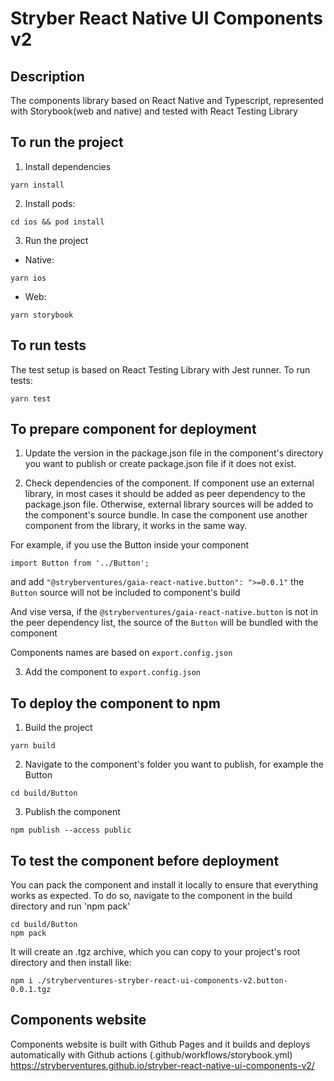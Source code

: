 # Stryber React Native UI Components v2 #

## Description ##

The components library based on React Native and Typescript, represented with Storybook(web and native) and
tested with React Testing Library

## To run the project ##

1) Install dependencies

```shell script
yarn install
```

2) Install pods:

```shell script
cd ios && pod install
```

3) Run the project

* Native:

```shell script
yarn ios
```

* Web:

```shell script
yarn storybook
```

## To run tests ##

The test setup is based on React Testing Library with Jest runner. To run tests:
```shell script
yarn test 
```

## To prepare component for deployment ##

1) Update the version in the package.json file in the component's directory you want
   to publish or create package.json file if it does not exist.


2) Check dependencies of the component.
   If component use an external library, in most cases it should be added as peer dependency to the package.json file.
   Otherwise, external library sources will be added to the component's source bundle.
   In case the component use another component from the library, it works in the same way.

For example, if you use the Button inside your component
```shell script
import Button from '../Button';
```
and add ``"@stryberventures/gaia-react-native.button": ">=0.0.1"`` the ``Button`` source will not be
included to component's build

And vise versa, if the ``@stryberventures/gaia-react-native.button`` is not in the peer dependency list,
the source of the ``Button`` will be bundled with the component

Components names are based on ``export.config.json``

3) Add the component to ``export.config.json``

## To deploy the component to npm ##

1) Build the project

```shell script
yarn build
```

2) Navigate to the component's folder you want to publish, for example the Button

```shell script
cd build/Button
```

3) Publish the component

```shell script
npm publish --access public
```

## To test the component before deployment ##
You can pack the component and install it locally to ensure that everything works as
expected. To do so, navigate to the component in the build directory
and run 'npm pack'

```shell script
cd build/Button
npm pack
```

It will create an .tgz archive, which you can copy to your project's root directory and
then install like:

```shell script
npm i ./stryberventures-stryber-react-ui-components-v2.button-0.0.1.tgz
```

## Components website ##

Components website is built with Github Pages and it builds and deploys automatically
with Github actions (.github/workflows/storybook.yml)
https://stryberventures.github.io/stryber-react-native-ui-components-v2/
